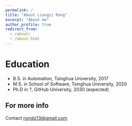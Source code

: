 ```yaml
---
permalink: /
title: "About Liangzi Rong"
excerpt: "About me"
author_profile: true
redirect_from: 
  - /about/
  - /about.html
---
```



Education
======
* B.S. in Automation, Tsinghua University, 2017
* M.S. in School of Software, Tsinghua University, 2020
* Ph.D in ?, GitHub University, 2030 (expected)

For more info
------
Contact ronglz13@gmail.com
